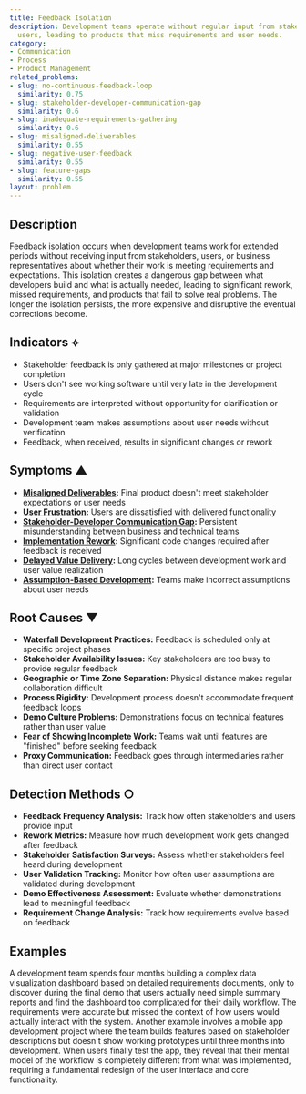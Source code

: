 ```yaml
---
title: Feedback Isolation
description: Development teams operate without regular input from stakeholders and
  users, leading to products that miss requirements and user needs.
category:
- Communication
- Process
- Product Management
related_problems:
- slug: no-continuous-feedback-loop
  similarity: 0.75
- slug: stakeholder-developer-communication-gap
  similarity: 0.6
- slug: inadequate-requirements-gathering
  similarity: 0.6
- slug: misaligned-deliverables
  similarity: 0.55
- slug: negative-user-feedback
  similarity: 0.55
- slug: feature-gaps
  similarity: 0.55
layout: problem
---
```


## Description

Feedback isolation occurs when development teams work for extended periods without receiving input from stakeholders, users, or business representatives about whether their work is meeting requirements and expectations. This isolation creates a dangerous gap between what developers build and what is actually needed, leading to significant rework, missed requirements, and products that fail to solve real problems. The longer the isolation persists, the more expensive and disruptive the eventual corrections become.

## Indicators ⟡

- Stakeholder feedback is only gathered at major milestones or project completion
- Users don't see working software until very late in the development cycle
- Requirements are interpreted without opportunity for clarification or validation
- Development team makes assumptions about user needs without verification
- Feedback, when received, results in significant changes or rework

## Symptoms ▲

- **[Misaligned Deliverables](misaligned-deliverables.md):** Final product doesn't meet stakeholder expectations or user needs
- **[User Frustration](user-frustration.md):** Users are dissatisfied with delivered functionality
- **[Stakeholder-Developer Communication Gap](stakeholder-developer-communication-gap.md):** Persistent misunderstanding between business and technical teams
- **[Implementation Rework](implementation-rework.md):** Significant code changes required after feedback is received
- **[Delayed Value Delivery](delayed-value-delivery.md):** Long cycles between development work and user value realization
- **[Assumption-Based Development](assumption-based-development.md):** Teams make incorrect assumptions about user needs

## Root Causes ▼

- **Waterfall Development Practices:** Feedback is scheduled only at specific project phases
- **Stakeholder Availability Issues:** Key stakeholders are too busy to provide regular feedback
- **Geographic or Time Zone Separation:** Physical distance makes regular collaboration difficult
- **Process Rigidity:** Development process doesn't accommodate frequent feedback loops
- **Demo Culture Problems:** Demonstrations focus on technical features rather than user value
- **Fear of Showing Incomplete Work:** Teams wait until features are "finished" before seeking feedback
- **Proxy Communication:** Feedback goes through intermediaries rather than direct user contact

## Detection Methods ○

- **Feedback Frequency Analysis:** Track how often stakeholders and users provide input
- **Rework Metrics:** Measure how much development work gets changed after feedback
- **Stakeholder Satisfaction Surveys:** Assess whether stakeholders feel heard during development
- **User Validation Tracking:** Monitor how often user assumptions are validated during development
- **Demo Effectiveness Assessment:** Evaluate whether demonstrations lead to meaningful feedback
- **Requirement Change Analysis:** Track how requirements evolve based on feedback

## Examples

A development team spends four months building a complex data visualization dashboard based on detailed requirements documents, only to discover during the final demo that users actually need simple summary reports and find the dashboard too complicated for their daily workflow. The requirements were accurate but missed the context of how users would actually interact with the system. Another example involves a mobile app development project where the team builds features based on stakeholder descriptions but doesn't show working prototypes until three months into development. When users finally test the app, they reveal that their mental model of the workflow is completely different from what was implemented, requiring a fundamental redesign of the user interface and core functionality.